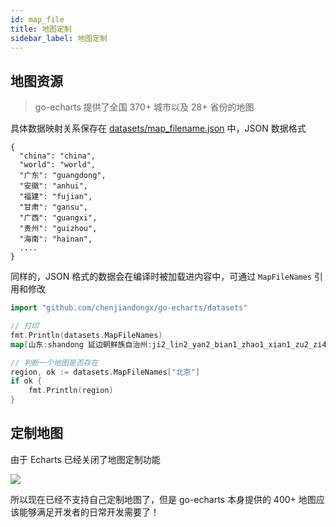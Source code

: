 ```yaml
---
id: map_file
title: 地图定制
sidebar_label: 地图定制
---
```


## 地图资源
> go-echarts 提供了全国 370+ 城市以及 28+ 省份的地图

具体数据映射关系保存在 [datasets/map_filename.json](https://github.com/chenjiandongx/go-echarts/blob/master/datasets/map_filename.json) 中，JSON 数据格式
```
{
  "china": "china",
  "world": "world",
  "广东": "guangdong",
  "安徽": "anhui",
  "福建": "fujian",
  "甘肃": "gansu",
  "广西": "guangxi",
  "贵州": "guizhou",
  "海南": "hainan",
  ....
}
```

同样的，JSON 格式的数据会在编译时被加载进内容中，可通过 `MapFileNames` 引用和修改
```go
import "github.com/chenjiandongx/go-echarts/datasets"

// 打印
fmt.Println(datasets.MapFileNames)
map[山东:shandong 延边朝鲜族自治州:ji2_lin2_yan2_bian1_zhao1_xian1_zu2_zi4_zhi4_zhou1 

// 判断一个地图是否存在
region, ok := datasets.MapFileNames["北京"]
if ok {
    fmt.Println(region)
}
```

## 定制地图

由于 Echarts 已经关闭了地图定制功能

![](https://user-images.githubusercontent.com/19553554/52518306-b295a400-2c83-11e9-986b-f2e76fc2621d.png)

所以现在已经不支持自己定制地图了，但是 go-echarts 本身提供的 400+ 地图应该能够满足开发者的日常开发需要了！
